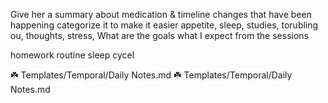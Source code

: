 Give her a summary about medication & timeline
changes that have been happening
	categorize it to make it easier
	appetite, sleep, studies, torubling ou, thoughts, stress, 
What are the goals what I expect from the sessions



homework
routine
sleep cycel


☘️ Templates/Temporal/Daily Notes.md
☘️ Templates/Temporal/Daily Notes.md
